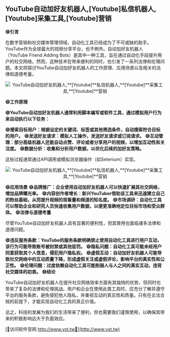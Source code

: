 ## **YouTube自动加好友机器人,**[Youtube]**私信机器人,**[Youtube]**采集工具,**[Youtube]**营销**
**😄引言**

在数字营销和社交媒体管理领域，自动化工具已经成为了不可或缺的助手。YouTube作为全球最大的视频分享平台，也不例外。自动加好友机器人（YouTube Friend Adding Bots）是其中一种工具，旨在通过自动化手段提升用户的社交网络。然而，这种技术在带来便利的同时，也引发了一系列法律和伦理问题。本文将探讨YouTube自动加好友机器人的工作原理、应用场景以及相关的法律和道德考量。

 <center><img src="https://vst.tw/MP4/tuiguang/png/7.png" alt="YouTube自动加好友机器人,**[Youtube]**私信机器人,**[Youtube]**采集工具,**[Youtube]**营销"></center>

**😄工作原理**

**😄YouTube自动加好友机器人通常利用脚本编写或软件工具，通过模拟用户行为来自动执行以下任务：**

**😄搜索目标用户：根据设定的关键词、标签或其他筛选条件，自动搜索符合目标的用户。**
**😄发送好友请求：模拟人工操作，发送好友请求或订阅请求。**
**😄互动管理：部分高级机器人还能自动点赞、评论或者分享用户的视频，以增加互动性和关注度。**
**😄数据分析：收集和分析用户数据，以优化后续的加好友策略。**

这些过程通常通过API调用或模拟浏览器操作（如Selenium）实现。

 <center><img src="https://vst.tw/MP4/tuiguang/png/0.png" alt="YouTube自动加好友机器人,**[Youtube]**私信机器人,**[Youtube]**采集工具,**[Youtube]**营销"></center>

**😄应用场景**
**😄品牌推广：企业使用自动加好友机器人可以快速扩展其社交网络，增加品牌曝光率。**
**😄内容创作者增长：新兴YouTuber借助该工具来迅速建立自己的粉丝基础，从而提升视频的观看量和频道的知名度。**
**😄市场调研：自动化工具可以帮助企业和研究人员快速收集用户数据，以便更准确地定位目标市场和受众群体。**
**😄法律与道德考量**

尽管YouTube自动加好友机器人具有显著的便利性，但其使用也面临诸多法律和道德问题。

**😄违反服务条款：YouTube的服务条款明确禁止使用自动化工具进行用户互动，该行为可能导致账号被封禁或其他惩罚。**
**😄隐私问题：自动化工具可能未经用户同意获取其个人信息，侵犯用户隐私权。**
**😄虚假互动：自动加好友机器人可能导致社交网络中的互动质量下降，形成虚假关注或虚假评论，影响平台的真实性和公正性。**
**😄伦理问题：过度依赖自动化工具可能削弱人与人之间的真实互动，违背社交媒体的初衷。**
**😄结论**

YouTube自动加好友机器人在提升社交网络效率方面有其独特的优势，但同时也带来了复杂的法律和伦理挑战。用户和企业在使用此类工具时，应充分了解并遵守平台的服务条款，避免侵犯他人隐私，并重视互动的真实性和质量。只有在合法合规的前提下，才能实现自动化工具的真正价值。

总之，科技的发展为我们的生活带来了便利，但也需要我们谨慎使用，以确保其带来的积极影响远大于负面效应。


[👻访问软件官网 http://www.vst.tw👻](http://www.vst.tw)
